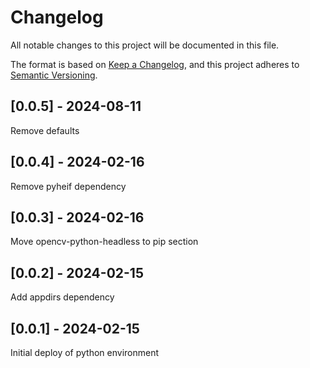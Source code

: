 # Changelog
All notable changes to this project will be documented in this file.

The format is based on [Keep a Changelog](https://keepachangelog.com/en/1.0.0/),
and this project adheres to [Semantic Versioning](https://semver.org/spec/v2.0.0.html).

## [0.0.5] - 2024-08-11
Remove defaults

## [0.0.4] - 2024-02-16
Remove pyheif dependency

## [0.0.3] - 2024-02-16
Move opencv-python-headless to pip section

## [0.0.2] - 2024-02-15
Add appdirs dependency

## [0.0.1] - 2024-02-15
Initial deploy of python environment
